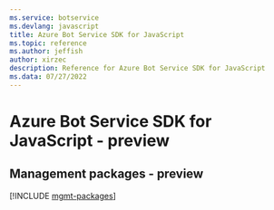```yaml
---
ms.service: botservice
ms.devlang: javascript
title: Azure Bot Service SDK for JavaScript
ms.topic: reference
ms.author: jeffish
author: xirzec
description: Reference for Azure Bot Service SDK for JavaScript
ms.data: 07/27/2022
---
```

# Azure Bot Service SDK for JavaScript - preview

## Management packages - preview
[!INCLUDE [mgmt-packages](bot-service-mgmt-index.md)]